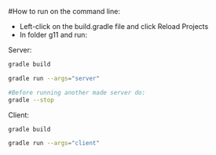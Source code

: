 #How to run on the command line:

- Left-click on the build.gradle file and click Reload Projects
- In folder g11 and run:

Server:
```bash 
gradle build

gradle run --args="server"

#Before running another made server do:
gradle --stop
```

Client:

```bash 
gradle build

gradle run --args="client"
```

